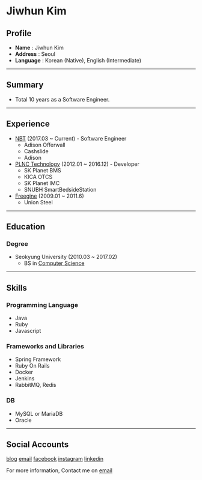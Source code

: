 # Jiwhun Kim

## Profile
* **Name** : Jiwhun Kim
* **Address** : Seoul
* **Language** : Korean (Native), English (Intermediate)

----

## Summary
- Total 10 years as a Software Engineer.

----

## Experience
- [NBT](http://www.nbt.com/) (2017.03 ~ Current) - Software Engineer
    - Adison Offerwall
    - Cashslide
    - Adison
- [PLNC Technology](http://www.plnc.co.kr/) (2012.01 ~ 2016.12) - Developer
    - SK Planet BMS
    - KICA OTCS
    - SK Planet IMC
    - SNUBH SmartBedsideStation
- [Freegine](http://www.freegine.com/) (2009.01 ~ 2011.6)
    - Union Steel 

----

## Education
### Degree
- Seokyung University (2010.03 ~ 2017.02)
  - BS in [Computer Science](https://cs.skuniv.ac.kr/)

----

## Skills

### Programming Language
- Java
- Ruby
- Javascript

### Frameworks and Libraries
- Spring Framework
- Ruby On Rails
- Docker
- Jenkins
- RabbitMQ, Redis

### DB
- MySQL or MariaDB
- Oracle

----

## Social Accounts

<a href="https://jiwhunkim.github.io">blog</a>
<a href="mailto:jiwhun.kim@outlook.com">email</a>
<a href="https://facebook.com/jiwhun.kim">facebook</a>
<a href="https://instagram.com/jiwhun.kim">instagram</a>
<a href="https://linkedin.com/in/jiwhunkim">linkedin</a>

For more information, Contact me on <a href="mailto:jiwhun.kim@outlook.com">email</a>